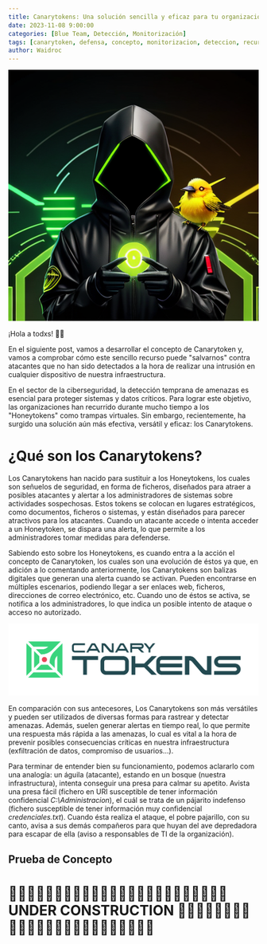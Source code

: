 ```yaml
---
title: Canarytokens: Una solución sencilla y eficaz para tu organización.
date: 2023-11-08 9:00:00
categories: [Blue Team, Detección, Monitorización]
tags: [canarytoken, defensa, concepto, monitorizacion, deteccion, recurso, herramienta, tutorial, honeypot]    
author: Waidroc
---
```


![TITULO!](/assets/img/2023-11-08/ct_titulo.png)


¡Hola a todxs!  👋🏻 

En el siguiente post, vamos a desarrollar el concepto de Canarytoken y, vamos a comprobar cómo este sencillo recurso puede "salvarnos" contra atacantes que no han sido detectados a la hora de realizar una intrusión en cualquier dispositivo de nuestra infraestructura.

En el sector de la ciberseguridad, la detección temprana de amenazas es esencial para proteger sistemas y datos críticos. Para lograr este objetivo, las organizaciones han recurrido durante mucho tiempo a los "Honeytokens" como trampas virtuales. Sin embargo, recientemente, ha surgido una solución aún más efectiva, versátil y eficaz: los Canarytokens.

# ¿Qué son los Canarytokens?

Los Canarytokens han nacido para sustituir a los Honeytokens, los cuales son señuelos de seguridad, en forma de ficheros, diseñados para atraer a posibles atacantes y alertar a los administradores de sistemas sobre actividades sospechosas. Estos tokens se colocan en lugares estratégicos, como documentos, ficheros o sistemas, y están diseñados para parecer atractivos para los atacantes. Cuando un atacante accede o intenta acceder a un Honeytoken, se dispara una alerta, lo que permite a los administradores tomar medidas para defenderse.

Sabiendo esto sobre los Honeytokens, es cuando entra a la acción el concepto de Canarytoken, los cuales son una evolución de éstos ya que, en adición a lo comentando anteriormente, los Canarytokens son balizas digitales que generan una alerta cuando se activan. Pueden encontrarse en múltiples escenarios, podiendo llegar a  ser enlaces web, ficheros, direcciones de correo electrónico, etc. Cuando uno de éstos se activa, se notifica a los administradores, lo que indica un posible intento de ataque o acceso no autorizado. 

![CANARYTOKENS!](/assets/img/2023-11-08/Canarytokens-Logo-01.png)


En comparación con sus antecesores, Los Canarytokens son más versátiles y pueden ser utilizados de diversas formas para rastrear y detectar amenazas.  Además, suelen generar alertas en tiempo real, lo que permite una respuesta más rápida a las amenazas, lo cual es vital a la hora de prevenir posibles consecuencias críticas en nuestra infraestructura (exfiltración de datos, compromiso de usuarios...).

Para terminar de entender bien su funcionamiento, podemos aclararlo com una analogía: un águila (atacante), estando en un bosque (nuestra infrastructura), intenta conseguir una presa para calmar su apetito. Avista una presa fácil (fichero en URI susceptible de tener información confidencial *C:\Administracion*), el cuál se trata de un pájarito indefenso (fichero susceptible de tener información muy confidencial *credenciales.txt*). Cuando ésta realiza el ataque, el pobre pajarillo, con su canto, avisa a sus demás compañeros para que huyan del ave depredadora para escapar de ella (aviso a responsables de TI de la organización).

## Prueba de Concepto












<h1>🚧🚧🚧🚧🚧🚧🚧🚧🚧🚧🚧🚧🚧🚧🚧🚧🚧🚧🚧🚧🚧🚧🚧🚧     UNDER CONSTRUCTION     🚧🚧🚧🚧🚧🚧🚧🚧🚧🚧🚧🚧🚧🚧🚧🚧🚧🚧🚧🚧🚧🚧🚧🚧</h1>  

